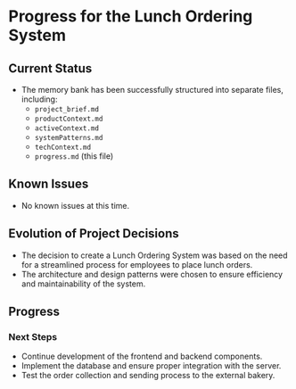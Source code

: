 # Progress for the Lunch Ordering System

## Current Status
- The memory bank has been successfully structured into separate files, including:
  - `project_brief.md`
  - `productContext.md`
  - `activeContext.md`
  - `systemPatterns.md`
  - `techContext.md`
  - `progress.md` (this file)

## Known Issues
- No known issues at this time.

## Evolution of Project Decisions
- The decision to create a Lunch Ordering System was based on the need for a streamlined process for employees to place lunch orders.
- The architecture and design patterns were chosen to ensure efficiency and maintainability of the system.

## Progress
### Next Steps
- Continue development of the frontend and backend components.
- Implement the database and ensure proper integration with the server.
- Test the order collection and sending process to the external bakery.
